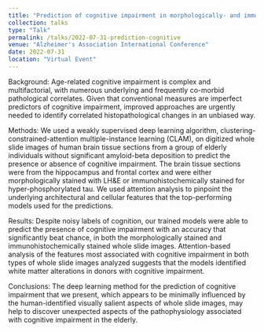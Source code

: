 ```yaml
---
title: "Prediction of cognitive impairment in morphologically- and immunohistochemically-stained whole slide images reveals white matter alterations"
collection: talks
type: "Talk"
permalink: /talks/2022-07-31-prediction-cognitive
venue: "Alzheimer's Association International Conference"
date: 2022-07-31
location: "Virtual Event"
---
```


Background: Age-related cognitive impairment is complex and multifactorial, with numerous underlying and frequently co-morbid pathological correlates. Given that conventional measures are imperfect predictors of cognitive impairment, improved approaches are urgently needed to identify correlated histopathological changes in an unbiased way. 

Methods: We used a weakly supervised deep learning algorithm, clustering-constrained-attention multiple-instance learning (CLAM), on digitized whole slide images of human brain tissue sections from a group of elderly individuals without significant amyloid-beta deposition to predict the presence or absence of cognitive impairment. The brain tissue sections were from the hippocampus and frontal cortex and were either morphologically stained with LH&E or immunohistochemically stained for hyper-phosphorylated tau. We used attention analysis to pinpoint the underlying architectural and cellular features that the top-performing models used for the predictions. 

Results: Despite noisy labels of cognition, our trained models were able to predict the presence of cognitive impairment with an accuracy that significantly beat chance, in both the morphologically stained and immunohistochemically stained whole slide images. Attention-based analysis of the features most associated with cognitive impairment in both types of whole slide images analyzed suggests that the models identified white matter alterations in donors with cognitive impairment. 

Conclusions: The deep learning method for the prediction of cognitive impairment that we present, which appears to be minimally influenced by the human-identified visually salient aspects of whole slide images, may help to discover unexpected aspects of the pathophysiology associated with cognitive impairment in the elderly.
